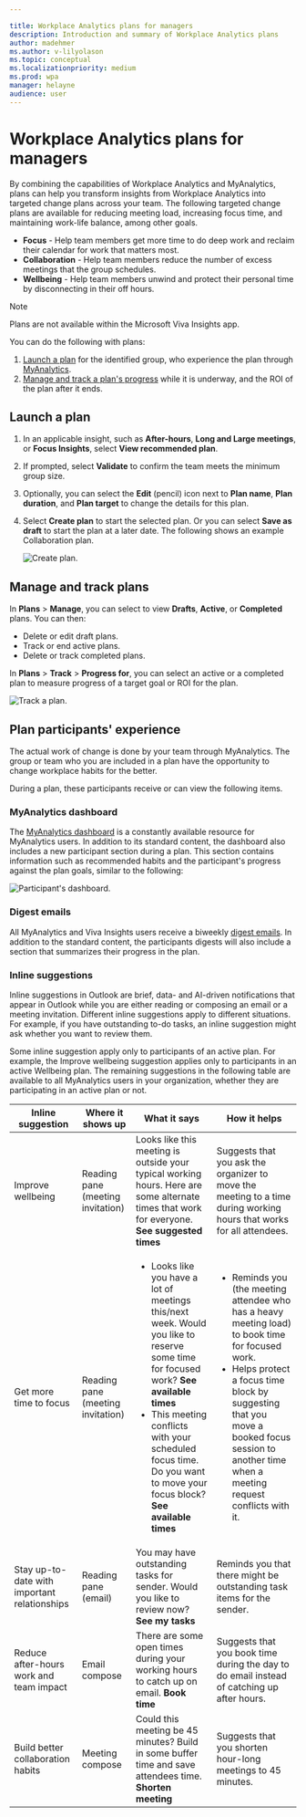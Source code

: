 ```yaml
---

title: Workplace Analytics plans for managers
description: Introduction and summary of Workplace Analytics plans
author: madehmer
ms.author: v-lilyolason
ms.topic: conceptual
ms.localizationpriority: medium 
ms.prod: wpa
manager: helayne
audience: user
---
```


# Workplace Analytics plans for managers

By combining the capabilities of Workplace Analytics and MyAnalytics, plans can help you transform insights from Workplace Analytics into targeted change plans across your team. The following targeted change plans are available for reducing meeting load, increasing focus time, and maintaining work-life balance, among other goals.

* **Focus** - Help team members get more time to do deep work and reclaim their calendar for work that matters most.
* **Collaboration** - Help team members reduce the number of excess meetings that the group schedules.
* **Wellbeing** - Help team members unwind and protect their personal time by disconnecting in their off hours.

> [!Note]
> Plans are not available within the Microsoft Viva Insights app.

You can do the following with plans:

1. [Launch a plan](#launch-a-plan) for the identified group, who experience the plan through [MyAnalytics](../personal/mya-landing-page.md).
2. [Manage and track a plan's progress](#manage-and-track-plans) while it is underway, and the ROI of the plan after it ends.

## Launch a plan

1. In an applicable insight, such as **After-hours**, **Long and Large meetings**, or **Focus Insights**, select **View recommended plan**.
2. If prompted, select **Validate** to confirm the team meets the minimum group size.
3. Optionally, you can select the **Edit** (pencil) icon next to **Plan name**, **Plan duration**, and **Plan target** to change the details for this plan.
4. Select **Create plan** to start the selected plan. Or you can select **Save as draft** to start the plan at a later date. The following shows an example Collaboration plan.

    ![Create plan.](./images/create-plan.png)

## Manage and track plans

In **Plans** > **Manage**, you can select to view **Drafts**, **Active**, or **Completed** plans. You can then:

* Delete or edit draft plans.
* Track or end active plans.
* Delete or track completed plans.

In **Plans** > **Track** > **Progress for**, you can select an active or a completed plan to measure progress of a target goal or ROI for the plan.

![Track a plan.](./images/track-plan.png)

## Plan participants' experience

The actual work of change is done by your team through MyAnalytics. The group or team who you are included in a plan have the opportunity to change workplace habits for the better.

During a plan, these participants receive or can view the following items.

### MyAnalytics dashboard

The [MyAnalytics dashboard](../personal/use/dashboard-2.md) is a constantly available resource for MyAnalytics users. In addition to its standard content, the dashboard also includes a new participant section during a plan. This section contains information such as recommended habits and the participant's progress against the plan goals, similar to the following:

![Participant's dashboard.](../images/wpa/tutorials/dashboard-prog-partic.png)

### Digest emails

All MyAnalytics and Viva Insights users receive a biweekly [digest emails](../personal/use/email-digests-3.md). In addition to the standard content, the participants digests will also include a section that summarizes their progress in the plan.

### Inline suggestions

Inline suggestions in Outlook are brief, data- and AI-driven notifications that appear in Outlook while you are either reading or composing an email or a meeting invitation. Different inline suggestions apply to different situations. For example, if you have outstanding to-do tasks, an inline suggestion might ask whether you want to review them.

Some inline suggestion apply only to participants of an active plan. For example, the Improve wellbeing suggestion applies only to participants in an active Wellbeing plan. The remaining suggestions in the following table are available to all MyAnalytics users in your organization, whether they are participating in an active plan or not.

| Inline suggestion | Where it shows up  | What it says | How it helps  |
| ------ |------ |-------|---------|
|Improve wellbeing  |Reading pane (meeting invitation)   | Looks like this meeting is outside your typical working hours. Here are some alternate times that work for everyone. **See suggested times**  | Suggests that you ask the organizer to move the meeting to a time during working hours that works for all attendees. |
|Get more time to focus |Reading pane (meeting invitation) |<ul><li>Looks like you have a lot of meetings this/next week. Would you like to reserve some time for focused work? **See available times** </li><li>This meeting conflicts with your scheduled focus time. Do you want to move your focus block? **See available times** |<ul><li>Reminds you (the meeting attendee who has a heavy meeting load) to book time for focused work. </li><li>Helps protect a focus time block by suggesting that you move a booked focus session to another time when a meeting request conflicts with it.|
| Stay up-to-date with important relationships | Reading pane (email)  | You may have outstanding tasks for sender. Would you like to review now? **See my tasks**  | Reminds you that there might be outstanding task items for the sender. |
| Reduce after-hours work and team impact |Email compose   | There are some open times during your working hours to catch up on email. **Book time** | Suggests that you book time during the day to do email instead of catching up after hours. |
|Build better collaboration habits |Meeting compose | Could this meeting be 45 minutes? Build in some buffer time and save attendees time. **Shorten meeting**  |Suggests that you shorten hour-long meetings to 45 minutes. |
